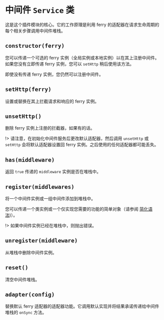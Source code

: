 # 中间件 `Service` 类

这是这个插件模块的核心。它的工作原理是利用 ferry 的适配器在请求生命周期的每个相关步骤调用中间件堆栈。

## `constructor(ferry)`

您可以传递一个可选的 ferry 实例（全局实例或本地实例）以在其上注册中间件。如果您没有立即传递 ferry 实例，您可以 `setHttp` 稍后使用该方法。

即使没有传递 ferry 实例，您仍然可以注册中间件。

## `setHttp(ferry)`

设置或替换在其上拦截请求和响应的 ferry 实例。

## `unsetHttp()`

删除 ferry 实例上注册的拦截器，如果有的话。

!> 请注意，在初始化中间件服务后更改默认适配器，然后调用 `unsetHttp` 或 `setHttp` 会将默认适配器设置回 ferry 实例。之后使用的任何适配器都可能丢失。

## `has(middleware)`

返回 `true` 传递的 `middleware` 实例是否在堆栈中。

## `register(middlewares)`

将一个中间件实例或一组中间件添加到堆栈中。

您可以传递一个类实例或一个仅实现您需要的功能的简单对象（请参阅 [简化语法](simplified-syntax.md))）。

!> 如果中间件实例已经在堆栈中，则抛出错误。

## `unregister(middleware)`

从堆栈中删除中间件实例。

## `reset()`

清空中间件堆栈。

## `adapter(config)`

替换默认 ferry 适配器的适配器功能。它调用默认实现并将结果承诺传递给中间件堆栈的 `onSync` 方法。
